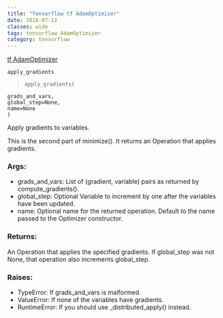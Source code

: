 ```yaml
---
title: "Tensorflow tf AdamOptimizer"
date: 2018-07-12
classes: wide
tags: tensorflow AdamOptimizer
category: tensorflow
---
```


[tf AdamOptimizer](https://devdocs.io/tensorflow~python/tf/train/adamoptimizer)

    apply_gradients


>     apply_gradients(
    grads_and_vars,
    global_step=None,
    name=None
    )

Apply gradients to variables.

This is the second part of minimize(). It returns an Operation that applies gradients.
### Args:

- grads_and_vars: List of (gradient, variable) pairs as returned by compute_gradients().
- global_step: Optional Variable to increment by one after the variables have been updated.
- name: Optional name for the returned operation. Default to the name passed to the Optimizer constructor.

### Returns:

An Operation that applies the specified gradients. If global_step was not None, that operation also increments global_step.
### Raises:

- TypeError: If grads_and_vars is malformed.
- ValueError: If none of the variables have gradients.
- RuntimeError: If you should use _distributed_apply() instead.
